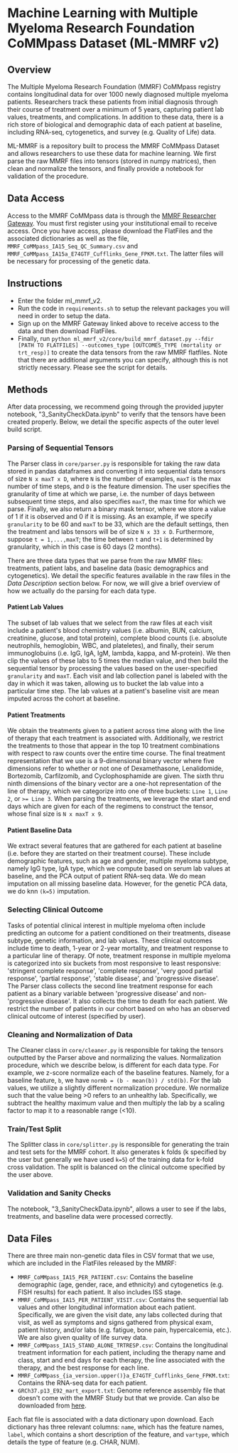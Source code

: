 # Machine Learning with Multiple Myeloma Research Foundation CoMMpass Dataset (ML-MMRF v2)

## Overview
The Multiple Myeloma Research Foundation (MMRF) CoMMpass registry contains longitudinal data for over 1000 newly diagnosed multiple myeloma patients. Researchers track these patients from initial diagnosis through their course of treatment over a minimum of 5 years, capturing patient lab values, treatments, and complications. In addition to these data, there is a rich store of biological and demographic data of each patient at baseline, including RNA-seq, cytogenetics, and survey (e.g. Quality of Life) data. 

ML-MMRF is a repository built to process the MMRF CoMMpass Dataset and allows researchers to use these data for machine learning. We first parse the raw MMRF files into tensors (stored in numpy matrices), then clean and normalize the tensors, and finally provide a notebook for validation of the procedure. 

## Data Access 
Access to the MMRF CoMMpass data is through the [MMRF Researcher Gateway](https://research.themmrf.org/). You must first register using your institutional email to receive access. Once you have access, please download the FlatFiles and the associated dictionaries as well as the file, ```MMRF_CoMMpass_IA15_Seq_QC_Summary.csv``` and ```MMRF_CoMMpass_IA15a_E74GTF_Cufflinks_Gene_FPKM.txt```. The latter files will be necessary for processing of the genetic data.

## Instructions 
* Enter the folder ml_mmrf_v2.
* Run the code in `requirements.sh` to setup the relevant packages you will need in order to setup the data.
* Sign up on the MMRF Gateway linked above to receive access to the data and then download FlatFiles.
* Finally, run ```python ml_mmrf_v2/core/build_mmrf_dataset.py --fdir [PATH TO FLATFILES] --outcomes_type [OUTCOMES_TYPE (mortality or trt_resp)]``` to create the data tensors from the raw MMRF flatfiles. Note that there are additional arguments you can specify, although this is not strictly necessary. Please see the script for details.

## Methods 
After data processing, we recommend going through the provided jupyter notebook, "3_SanityCheckData.ipynb" to verify that the tensors have been created properly. Below, we detail the specific aspects of the outer level build script. 

### Parsing of Sequential Tensors 
The Parser class in ```core/parser.py``` is responsible for taking the raw data stored in pandas dataframes and converting it into sequential data tensors of size ```N x maxT x D```, where ```N``` is the number of examples, ```maxT``` is the max number of time steps, and ```D``` is the feature dimension. The user specifies the granularity of time at which we parse, i.e. the number of days between subsequent time steps, and also specifies ```maxT```, the max time for which we parse. Finally, we also return a binary mask tensor, where we store a value of 1 if it is observed and 0 if it is missing. As an example, if we specify ```granularity``` to be 60 and ```maxT``` to be 33, which are the default settings, then the treatment and labs tensors will be of size ```N x 33 x D```. Furthermore, suppose ```t = 1,...,maxT```; the time between ```t``` and ```t+1``` is determined by granularity, which in this case is 60 days (2 months). 

There are three data types that we parse from the raw MMRF files: treatments, patient labs, and baseline data (basic demographics and cytogenetics). We detail the specific features available in the raw files in the *Data Description* section below. For now, we will give a brief overview of how we actually do the parsing for each data type. 

#### Patient Lab Values 
The subset of lab values that we select from the raw files at each visit include a patient's blood chemistry values (i.e. albumin, BUN, calcium, creatinine, glucose, and total protein), complete blood counts (i.e. absolute neutrophils, hemoglobin, WBC, and plateletes), and finally, their serum immunoglobuins (i.e. IgG, IgA, IgM, lambda, kappa, and M-protein). We then clip the values of these labs to 5 times the median value, and then build the sequential tensor by processing the values based on the user-specified ```granularity``` and ```maxT```. Each visit and lab collection panel is labeled with the day in which it was taken, allowing us to bucket the lab value into a particular time step. The lab values at a patient's baseline visit are mean imputed across the cohort at baseline.

#### Patient Treatments
We obtain the treatments given to a patient across time along with the line of therapy that each treatment is associated with. Additionally, we restrict the treatments to those that appear in the top 10 treatment combinations with respect to raw counts over the entire time course. The final treatment representation that we use is a 9-dimensional binary vector where five dimensions refer to whether or not one of Dexamethasone, Lenalidomide, Bortezomib, Carfilzomib, and Cyclophosphamide are given. The sixth thru ninth dimensions of the binary vector are a one-hot representation of the line of therapy, which we categorize into one of three buckets: ```Line 1```, ```Line 2```, or ```>= Line 3```. When parsing the treatments, we leverage the start and end days which are given for each of the regimens to construct the tensor, whose final size is ```N x maxT x 9```. 

#### Patient Baseline Data 
We extract several features that are gathered for each patient at baseline (i.e. before they are started on their treatment course). These include demographic features, such as age and gender, multiple myeloma subtype, namely IgG type, IgA type, which we compute based on serum lab values at baseline, and the PCA output of patient RNA-seq data. We do mean imputation on all missing baseline data. However, for the genetic PCA data, we do knn ```(k=5)``` imputation.

### Selecting Clinical Outcome
Tasks of potential clinical interest in multiple myeloma often include predicting an outcome for a patient conditioned on their treatments, disease subtype, genetic information, and lab values. These clinical outcomes include time to death, 1-year or 2-year mortality, and treatment response to a particular line of therapy. Of note, treatment response in multiple myeloma is categorized into six buckets from most responsive to least responsive: 'stringent complete response', 'complete response', 'very good partial response', 'partial response', 'stable disease', and 'progressive disease'. The Parser class collects the second line treatment response for each patient as a binary variable between 'progressive disease' and non-'progressive disease'. It also collects the time to death for each patient. We restrict the number of patients in our cohort based on who has an observed clinical outcome of interest (specified by user).

### Cleaning and Normalization of Data 
The Cleaner class in ```core/cleaner.py``` is responsible for taking the tensors outputted by the Parser above and normalizing the values. Normalization procedure, which we describe below, is different for each data type. For example, we z-score normalize each of the baseline features. Namely, for a baseline feature, ```b```, we have ```normb = (b - mean(b)) / std(b)```. For the lab values, we utilize a slightly different normalization procedure. We normalize such that the value being >0 refers to an unhealthy lab. Specifically, we subtract the healthy maximum value and then multiply the lab by a scaling factor to map it to a reasonable range (<10).  

### Train/Test Split 
The Splitter class in ```core/splitter.py``` is responsible for generating the train and test sets for the MMRF cohort. It also generates k folds (k specified by the user but generally we have used ```k=5```) of the training data for k-fold cross validation. The split is balanced on the clinical outcome specified by the user above. 

### Validation and Sanity Checks
The notebook, "3_SanityCheckData.ipynb", allows a user to see if the labs, treatments, and baseline data were processed correctly.


## Data Files 

There are three main non-genetic data files in CSV format that we use, which are included in the FlatFiles released by the MMRF: 
* ```MMRF_CoMMpass_IA15_PER_PATIENT.csv```: Contains the baseline demographic (age, gender, race, and ethnicity) and cytogenetics (e.g. FISH results) for each patient. It also includes ISS stage.
* ```MMRF_CoMMpass_IA15_PER_PATIENT_VISIT.csv```: Contains the sequential lab values and other longitudinal information about each patient. Specifically, we are given the visit date, any labs collected during that visit, as well as symptoms and signs gathered from physical exam, patient history, and/or labs (e.g. fatigue, bone pain, hypercalcemia, etc.). We are also given quality of life survey data. 
* ```MMRF_CoMMpass_IA15_STAND_ALONE_TRTRESP.csv```: Contains the longitudinal treatment information for each patient, including the therapy name and class, start and end days for each therapy, the line associated with the therapy, and the best response for each line. 
* ```MMRF_CoMMpass_{ia_version.upper()}a_E74GTF_Cufflinks_Gene_FPKM.txt```: Contains the RNA-seq data for each patient. 
* ```GRCh37.p13_E92_mart_export.txt```: Genome reference assembly file that doesn't come with the MMRF Study but that we provide. Can also be downloaded from [here](https://www.ncbi.nlm.nih.gov/assembly/GCF_000001405.39).

Each flat file is associated with a data dictionary upon download. Each dictionary has three relevant columns: ```name```, which has the feature names, ```label```, which contains a short description of the feature, and ```vartype```, which details the type of feature (e.g. CHAR, NUM).


[//]: <> (This repository is organized into <strong>data folders</strong>. Each such folder contains code to setup MMRF datasets from various versions of the raw MMRF files. The datasets from each data folder may be used in multiple different projects.)

[//]: <> (Follow the instructions in the data folder to setup the data. You are free to use the data as is. To run machine learning models on the data, you will also need to setup the github repositories for the code.)


[//]: <> (## Instructions)
[//]: <> (* Enter the desired data folder)
[//]: <> (* Run the code in `requirements.sh` to setup the relevant packages you will need in order to setup the data)
[//]: <> (* Follow the instructions to download the relevant MMRF dataset files. You will need access to the so please sign up for it.)

[//]: <> (### Version 1: `ml_mmrf_v1`)
[//]: <> (* The following research papers use this data:)
[//]: <> (* `Inductive Biases for Unsupervised, Sequential models of Cancer Progression`)
[//]: <> (* MMRF Data Version: IA13)
[//]: <> (* Goal: Unsupervised learning of high-dimensional patient data)

[//]: <> (### Version 2: `ml_mmrf_v2`)
[//]: <> (* The following research papers use this data:)
[//]: <> (* `Attentive, Pharmacodynamic State Space Modeling`)
[//]: <> (* MMRF Data Version: IA13, IA15)
[//]: <> (* To create data tensors from raw MMRF flatfiles, run python ml_mmrf_v2/core/build_mmrf_dataset.py. You can also go through the jupyter notebook,) 
[//]: <> ("3_SanityCheckData.ipynb" to verify that the data has been created properly.)
